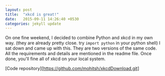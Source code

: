 ```yaml
---
layout: post
title:  "xkcd is great!"
date:   2015-09-11 14:26:40 +0530
categories: jekyll update
---
```

On one fine weekend, I decided to combine Python and xkcd in my own way.
(they are already pretty close. try `import python` in your python shell)
I sat down and came up with this.
They are two versions of the same code. All the requirements and details 
are mentioned in the readme file.
Once done, you'll fine all of xkcd on your local system.  

[Code repository][https://github.com/mohitsh/xkcdDownload.git]

